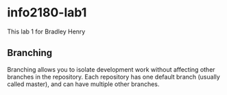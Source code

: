 # info2180-lab1
This lab 1 for Bradley Henry
## Branching

Branching allows you to isolate development work without
affecting other branches in the repository. Each repository
has one default branch (usually called master), and can have 
multiple other branches.

